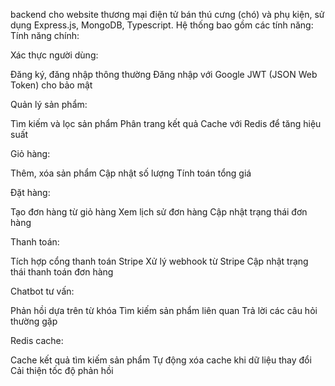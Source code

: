 backend cho website thương mại điện tử bán thú cưng (chó) và phụ kiện, sử dụng Express.js, MongoDB, Typescript. Hệ thống bao gồm các tính năng:
Tính năng chính:

Xác thực người dùng:

Đăng ký, đăng nhập thông thường
Đăng nhập với Google
JWT (JSON Web Token) cho bảo mật


Quản lý sản phẩm:

Tìm kiếm và lọc sản phẩm
Phân trang kết quả
Cache với Redis để tăng hiệu suất


Giỏ hàng:

Thêm, xóa sản phẩm
Cập nhật số lượng
Tính toán tổng giá


Đặt hàng:

Tạo đơn hàng từ giỏ hàng
Xem lịch sử đơn hàng
Cập nhật trạng thái đơn hàng


Thanh toán:

Tích hợp cổng thanh toán Stripe
Xử lý webhook từ Stripe
Cập nhật trạng thái thanh toán đơn hàng


Chatbot tư vấn:

Phản hồi dựa trên từ khóa
Tìm kiếm sản phẩm liên quan
Trả lời các câu hỏi thường gặp


Redis cache:

Cache kết quả tìm kiếm sản phẩm
Tự động xóa cache khi dữ liệu thay đổi
Cải thiện tốc độ phản hồi


